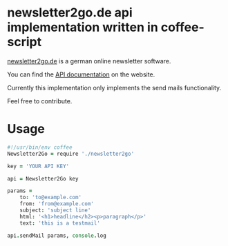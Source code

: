 newsletter2go.de api implementation written in coffee-script
============================================================

[newsletter2go.de](http://www.newsletter2go.de) is a german online newsletter software.

You can find the [API documentation](https://www.newsletter2go.de/de/api) on the website.

Currently this implementation only implements the send mails functionality.

Feel free to contribute.

Usage
=====

```coffeescript
#!/usr/bin/env coffee
Newsletter2Go = require './newsletter2go'

key = 'YOUR API KEY'

api = Newsletter2Go key

params =
    to: 'to@example.com'
    from: 'from@example.com'
    subject: 'subject line'
    html: '<h1>headline</h2><p>paragraph</p>'
    text: 'this is a testmail'

api.sendMail params, console.log
```

